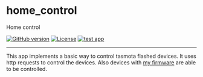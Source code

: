 # home_control

Home control

[![GitHub version](https://img.shields.io/github/v/release/elivlo/home_control.svg)](https://github.com/elivlo/home_control/releases/latest)
[![License](https://img.shields.io/github/license/elivlo/home_control.svg)](LICENSE)
[![test app](https://github.com/elivlo/home_control/workflows/Test%20Flutter%20App/badge.svg)](https://github.com/elivlo/home_control/actions?query=workflow%3A%22Test+Flutter+App%22)

___
This app implements a basic way to control tasmota flashed devices. It uses http requests to control the devices.
Also devices with [my firmware](https://github.com/elivlo/sonoff-min-wlan-firmware) are able to be controlled.
